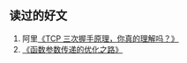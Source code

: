 ## 读过的好文

1. 阿里[《TCP 三次握手原理，你真的理解吗？》](https://mp.weixin.qq.com/s/yH3PzGEFopbpA-jw4MythQ)
2. [《函数参数传递的优化之路》](https://dave.cheney.net/2014/10/17/functional-options-for-friendly-apis)

